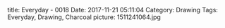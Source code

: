 title: Everyday - 0018
Date: 2017-11-21 05:11:04
Category: Drawing
Tags: Everyday, Drawing, Charcoal
picture: 1511241064.jpg

